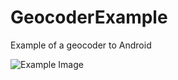 GeocoderExample
===============

Example of a geocoder to Android

![Example Image][1]

[1]: http://s18.postimage.org/9s9kehceh/device_2012_05_16_015536.png